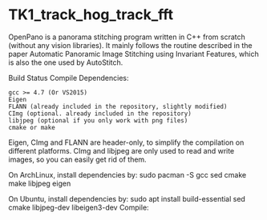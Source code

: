 # TK1_track_hog_track_fft
OpenPano is a panorama stitching program written in C++ from scratch (without any vision libraries). It mainly follows the routine described in the paper Automatic Panoramic Image Stitching using Invariant Features, which is also the one used by AutoStitch.

Build Status
Compile Dependencies:

    gcc >= 4.7 (Or VS2015)
    Eigen
    FLANN (already included in the repository, slightly modified)
    CImg (optional. already included in the repository)
    libjpeg (optional if you only work with png files)
    cmake or make

Eigen, CImg and FLANN are header-only, to simplify the compilation on different platforms. CImg and libjpeg are only used to read and write images, so you can easily get rid of them.

On ArchLinux, install dependencies by: sudo pacman -S gcc sed cmake make libjpeg eigen

On Ubuntu, install dependencies by: sudo apt install build-essential sed cmake libjpeg-dev libeigen3-dev
Compile:
